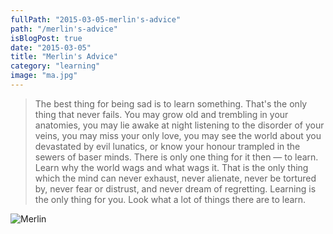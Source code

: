 ```yaml
---
fullPath: "2015-03-05-merlin's-advice"
path: "/merlin's-advice"
isBlogPost: true
date: "2015-03-05"
title: "Merlin's Advice"
category: "learning"
image: "ma.jpg"
---
```


> The best thing for being sad is to learn something. That's the only thing that never fails. You may grow old and trembling in your anatomies, you may lie awake at night listening to the disorder of your veins, you may miss your only love, you may see the world about you devastated by evil lunatics, or know your honour trampled in the sewers of baser minds. There is only one thing for it then — to learn. Learn why the world wags and what wags it. That is the only thing which the mind can never exhaust, never alienate, never be tortured by, never fear or distrust, and never dream of regretting. Learning is the only thing for you. Look what a lot of things there are to learn.

![Merlin](./images/ma.jpg)